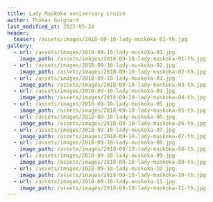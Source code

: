 ```yaml
---
title: Lady Muskoka anniversary cruise
author: Thomas Guignard
last_modified_at: 2022-05-24
header:
  teaser: /assets/images/2018-09-10-lady-muskoka-01-th.jpg
gallery:
  - url: /assets/images/2018-09-10-lady-muskoka-01.jpg
    image_path: /assets/images/2018-09-10-lady-muskoka-01-th.jpg
  - url: /assets/images/2018-09-10-lady-muskoka-02.jpg
    image_path: /assets/images/2018-09-10-lady-muskoka-02-th.jpg
  - url: /assets/images/2018-09-10-lady-muskoka-03.jpg
    image_path: /assets/images/2018-09-10-lady-muskoka-03-th.jpg
  - url: /assets/images/2018-09-10-lady-muskoka-04.jpg
    image_path: /assets/images/2018-09-10-lady-muskoka-04-th.jpg
  - url: /assets/images/2018-09-10-lady-muskoka-05.jpg
    image_path: /assets/images/2018-09-10-lady-muskoka-05-th.jpg
  - url: /assets/images/2018-09-10-lady-muskoka-06.jpg
    image_path: /assets/images/2018-09-10-lady-muskoka-06-th.jpg
  - url: /assets/images/2018-09-10-lady-muskoka-07.jpg
    image_path: /assets/images/2018-09-10-lady-muskoka-07-th.jpg
  - url: /assets/images/2018-09-10-lady-muskoka-08.jpg
    image_path: /assets/images/2018-09-10-lady-muskoka-08-th.jpg
  - url: /assets/images/2018-09-10-lady-muskoka-09.jpg
    image_path: /assets/images/2018-09-10-lady-muskoka-09-th.jpg
  - url: /assets/images/2018-09-10-lady-muskoka-10.jpg
    image_path: /assets/images/2018-09-10-lady-muskoka-10-th.jpg
  - url: /assets/images/2018-09-10-lady-muskoka-11.jpg
    image_path: /assets/images/2018-09-10-lady-muskoka-11-th.jpg
---
```


